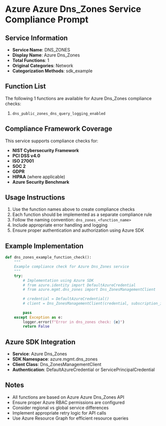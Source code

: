 # Azure Azure Dns_Zones Service Compliance Prompt

## Service Information
- **Service Name**: DNS_ZONES
- **Display Name**: Azure Dns_Zones
- **Total Functions**: 1
- **Original Categories**: Network
- **Categorization Methods**: sdk_example

## Function List
The following 1 functions are available for Azure Dns_Zones compliance checks:

1. `dns_public_zones_dns_query_logging_enabled`


## Compliance Framework Coverage
This service supports compliance checks for:
- **NIST Cybersecurity Framework**
- **PCI DSS v4.0**
- **ISO 27001**
- **SOC 2**
- **GDPR**
- **HIPAA** (where applicable)
- **Azure Security Benchmark**

## Usage Instructions
1. Use the function names above to create compliance checks
2. Each function should be implemented as a separate compliance rule
3. Follow the naming convention: `dns_zones_<function_name>`
4. Include appropriate error handling and logging
5. Ensure proper authentication and authorization using Azure SDK

## Example Implementation
```python
def dns_zones_example_function_check():
    """
    Example compliance check for Azure Dns_Zones service
    """
    try:
        # Implementation using Azure SDK
        # from azure.identity import DefaultAzureCredential
        # from azure.mgmt.dns_zones import Dns_ZonesManagementClient
        
        # credential = DefaultAzureCredential()
        # client = Dns_ZonesManagementClient(credential, subscription_id)
        
        pass
    except Exception as e:
        logger.error(f"Error in dns_zones check: {e}")
        return False
```

## Azure SDK Integration
- **Service**: Azure Dns_Zones
- **SDK Namespace**: azure.mgmt.dns_zones
- **Client Class**: Dns_ZonesManagementClient
- **Authentication**: DefaultAzureCredential or ServicePrincipalCredential

## Notes
- All functions are based on Azure Azure Dns_Zones API
- Ensure proper Azure RBAC permissions are configured
- Consider regional vs global service differences
- Implement appropriate retry logic for API calls
- Use Azure Resource Graph for efficient resource queries
